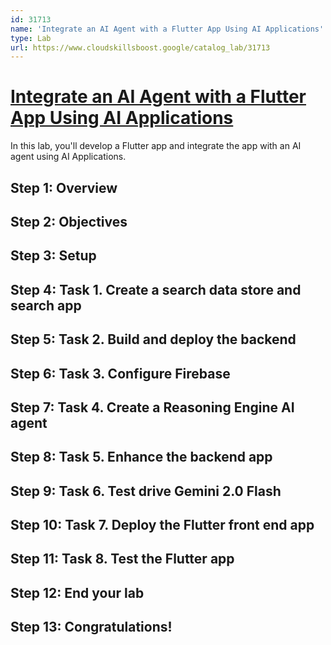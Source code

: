 ```yaml
---
id: 31713
name: 'Integrate an AI Agent with a Flutter App Using AI Applications'
type: Lab
url: https://www.cloudskillsboost.google/catalog_lab/31713
---
```


# [Integrate an AI Agent with a Flutter App Using AI Applications](https://www.cloudskillsboost.google/catalog_lab/31713)

In this lab, you'll develop a Flutter app and integrate the app with an AI agent using AI Applications.

## Step 1: Overview

## Step 2: Objectives

## Step 3: Setup

## Step 4: Task 1. Create a search data store and search app

## Step 5: Task 2. Build and deploy the backend

## Step 6: Task 3. Configure Firebase

## Step 7: Task 4. Create a Reasoning Engine AI agent

## Step 8: Task 5. Enhance the backend app

## Step 9: Task 6. Test drive Gemini 2.0 Flash

## Step 10: Task 7. Deploy the Flutter front end app

## Step 11: Task 8. Test the Flutter app

## Step 12: End your lab

## Step 13: Congratulations!
